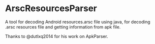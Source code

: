 # ArscResourcesParser
A tool for decoding Android resources.arsc file using java, for decoding .arsc resources file and getting information from apk file.

Thanks to @dutlxq2014 for his work on ApkParser.
